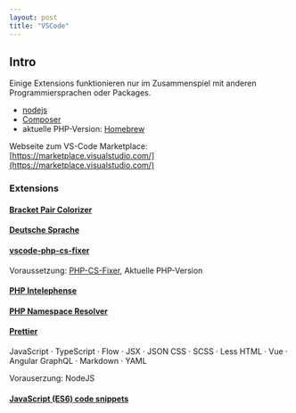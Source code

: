```yaml
---
layout: post
title: "VSCode"
---
```


## Intro 
Einige Extensions funktionieren nur im Zusammenspiel mit anderen Programmiersprachen oder Packages.
- [nodejs](https://nodejs.org/en/)
- [Composer](https://getcomposer.org)
- aktuelle PHP-Version: [Homebrew](https://brew.sh/)

Webseite zum VS-Code Marketplace: [https://marketplace.visualstudio.com/](https://marketplace.visualstudio.com/)

### Extensions

#### [Bracket Pair Colorizer](https://marketplace.visualstudio.com/items?itemName=CoenraadS.bracket-pair-colorizer)
#### [Deutsche Sprache](https://marketplace.visualstudio.com/items?itemName=MS-CEINTL.vscode-language-pack-de)
#### [vscode-php-cs-fixer](https://marketplace.visualstudio.com/items?itemName=fterrag.vscode-php-cs-fixer)
Voraussetzung: [PHP-CS-Fixer](https://github.com/FriendsOfPHP/PHP-CS-Fixer#installation), Aktuelle PHP-Version
#### [PHP Intelephense](https://marketplace.visualstudio.com/items?itemName=bmewburn.vscode-intelephense-client)
#### [PHP Namespace Resolver](https://marketplace.visualstudio.com/items?itemName=MehediDracula.php-namespace-resolver)
#### [Prettier](https://marketplace.visualstudio.com/items?itemName=esbenp.prettier-vscode)
JavaScript · TypeScript · Flow · JSX · JSON
CSS · SCSS · Less
HTML · Vue · Angular
GraphQL · Markdown · YAML  
  
Vorauserzung: NodeJS  
#### [JavaScript (ES6) code snippets](https://marketplace.visualstudio.com/items?itemName=xabikos.JavaScriptSnippets)